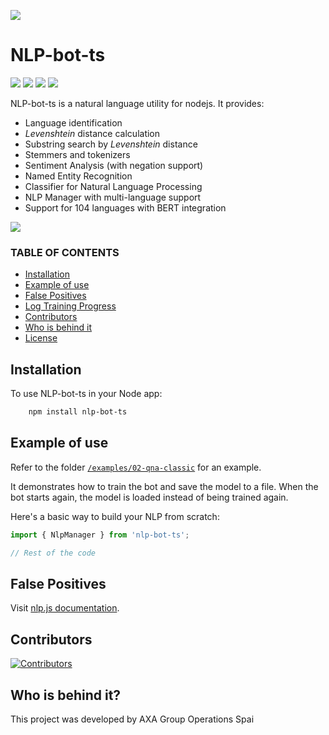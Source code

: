 ![](screenshots/nlplogo.png)
# NLP-bot-ts
![](https://github.com/linfengcs/nlp-bot-ts/actions/workflows/main.yml/badge.svg)
![](https://img.shields.io/npm/v/nlp-bot-ts.svg?style=flat)
![](https://img.shields.io/npm/dt/nlp-bot-ts.svg?style=flat)
![](https://img.shields.io/npm/l/nlp-bot-ts.svg?style=flat)

NLP-bot-ts is a natural language utility for nodejs. It provides:

- Language identification
- _Levenshtein_ distance calculation
- Substring search by _Levenshtein_ distance
- Stemmers and tokenizers
- Sentiment Analysis (with negation support)
- Named Entity Recognition
- Classifier for Natural Language Processing
- NLP Manager with multi-language support
- Support for 104 languages with BERT integration

![](screenshots/hybridbot.gif)

### TABLE OF CONTENTS

- [Installation](#installation)
- [Example of use](#example-of-use)
- [False Positives](#false-positives)
- [Log Training Progress](#log-training-progress)
- [Contributors](#contributors)
- [Who is behind it](#who-is-behind-it-)
- [License](#license)

## Installation

To use NLP-bot-ts in your Node app:

```bash
    npm install nlp-bot-ts
```

## Example of use

Refer to the folder [`/examples/02-qna-classic`](https://github.com/linfengcs/nlp-bot-ts/tree/master/examples/02-qna-classic) for an example.

It demonstrates how to train the bot and save the model to a file. When the bot starts again, the model is loaded instead of being trained again.

Here's a basic way to build your NLP from scratch:

```javascript
import { NlpManager } from 'nlp-bot-ts';

// Rest of the code
```

## False Positives

Visit [nlp.js documentation](https://github.com/axa-group/nlp.js).

## Contributors

[![Contributors](https://contributors-img.firebaseapp.com/image?repo=linfengcs/nlp-bot-ts)](https://github.com/linfengcs/nlp-bot-ts/graphs/contributors)

## Who is behind it?

This project was developed by AXA Group Operations Spai